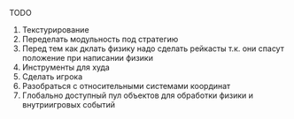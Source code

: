 TODO

1. Текстурирование
2. Переделать модульность под стратегию
3. Перед тем как дклать физику надо сделать рейкасты т.к. они спасут положение при написании физики
4. Инструменты для худа
5. Сделать игрока
6. Разобраться с относительными системами координат
7. Глобально доступный пул объектов для обработки физики и внутриигровых событий